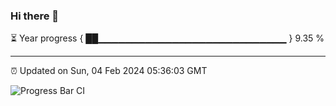 ### Hi there 👋

⏳ Year progress { ██▁▁▁▁▁▁▁▁▁▁▁▁▁▁▁▁▁▁▁▁▁▁▁▁▁▁▁▁ } 9.35 %

---

⏰ Updated on Sun, 04 Feb 2024 05:36:03 GMT

![Progress Bar CI](https://github.com/IshwaranRudhara/GIT-ACTION/workflows/Progress%20Bar%20CI/badge.svg)
